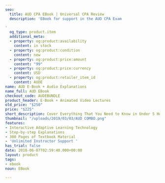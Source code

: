 ```yaml
---
seo:
  title: AUD CPA EBook | Universal CPA Review
  description: 'EBook for support in the AUD CPA Exam

'
  og_type: product.item
  additional_meta:
  - property: og:product:availability
    content: in stock
  - property: og:product:condition
    content: new
  - property: og:product:price:amount
    content: "99"
  - property: og:product:price:currency
    content: USD
  - property: og:product:retailer_item_id
    content: AUDE
name: AUD E-Book + Audio Explanations
name_full: AUD EBook
checkout_code: AUDEBUNDLE
product_header: E-Book + Animated Video Lectures
old_price: "$250"
price: "$225"
short_description: Cover Everything That You Need to Know in Under 5 Hours
thumbnail: "/uploads/2019/03/03/AUD COMBO.png"
features:
- Interactive Adaptive Learning Technology
- Step-by-step Explanations
- 300 Pages of Textbook Material
- 'Unlimited Instructor Support '
has_trial: false
date: 2018-06-07T02:59:40.000+00:00
layout: product
tags:
- ebook
noun: EBook

---
```

